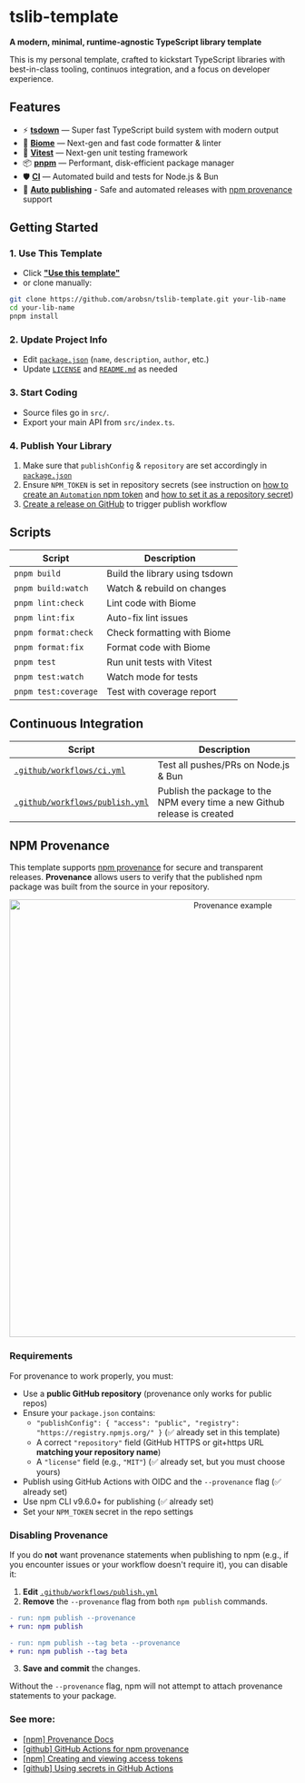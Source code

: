# tslib-template

**A modern, minimal, runtime-agnostic TypeScript library template**

This is my personal template, crafted to kickstart TypeScript libraries with best-in-class tooling, continuos integration, and a focus on developer experience.

## Features

- ⚡ [**tsdown**](https://tsdown.dev/) — Super fast TypeScript build system with modern output
- 🧹 [**Biome**](https://biomejs.dev/) — Next-gen and fast code formatter & linter
- 🔬 [**Vitest**](https://vitest.dev/) — Next-gen unit testing framework
- 📦 [**pnpm**](https://pnpm.io/) — Performant, disk-efficient package manager
- 🛡️ [**CI**](#continuous-integration) — Automated build and tests for Node.js & Bun
- 🚀 [**Auto publishing**](https://www.npmjs.com/) - Safe and automated releases with [npm provenance](#npm-provenance) support

## Getting Started

### 1. Use This Template

- Click [**"Use this template"**](https://github.com/arobsn/tslib-template/generate)
- or clone manually:

```sh
git clone https://github.com/arobsn/tslib-template.git your-lib-name
cd your-lib-name
pnpm install
```

### 2. Update Project Info

- Edit [`package.json`](package.json) (`name`, `description`, `author`, etc.)
- Update [`LICENSE`](LICENSE) and [`README.md`](README.md) as needed

### 3. Start Coding

- Source files go in `src/`.
- Export your main API from `src/index.ts`.

### 4. Publish Your Library

1. Make sure that `publishConfig` & `repository` are set accordingly in [`package.json`](package.json)
2. Ensure `NPM_TOKEN` is set in repository secrets (see instruction on [how to create an `Automation` npm token](https://docs.npmjs.com/creating-and-viewing-access-tokens#creating-access-tokens) and [how to set it as a repository secret](https://docs.github.com/en/actions/security-for-github-actions/security-guides/using-secrets-in-github-actions#creating-secrets-for-a-repository))
3. [Create a release on GitHub](https://docs.github.com/en/repositories/releasing-projects-on-github/managing-releases-in-a-repository#creating-a-release) to trigger publish workflow

## Scripts

| Script               | Description                    |
| -------------------- | ------------------------------ |
| `pnpm build`         | Build the library using tsdown |
| `pnpm build:watch`   | Watch & rebuild on changes     |
| `pnpm lint:check`    | Lint code with Biome           |
| `pnpm lint:fix`      | Auto-fix lint issues           |
| `pnpm format:check`  | Check formatting with Biome    |
| `pnpm format:fix`    | Format code with Biome         |
| `pnpm test`          | Run unit tests with Vitest     |
| `pnpm test:watch`    | Watch mode for tests           |
| `pnpm test:coverage` | Test with coverage report      |

## Continuous Integration

| Script                                                           | Description                                                               |
| ---------------------------------------------------------------- | ------------------------------------------------------------------------- |
| [`.github/workflows/ci.yml`](.github/workflows/ci.yml)           | Test all pushes/PRs on Node.js & Bun                                      |
| [`.github/workflows/publish.yml`](.github/workflows/publish.yml) | Publish the package to the NPM every time a new Github release is created |

## NPM Provenance

This template supports [npm provenance](https://github.blog/security/supply-chain-security/introducing-npm-package-provenance/) for secure and transparent releases. **Provenance** allows users to verify that the published npm package was built from the source in your repository.

[<p align="center"><img width="771" alt="Provenance example" src="https://github.com/user-attachments/assets/63286c78-f63d-4f22-ac1e-143737f36e26" /></p>](https://www.npmjs.com/package/@arobsn/tslib-template#provenance)

### Requirements

For provenance to work properly, you must:

- Use a **public GitHub repository** (provenance only works for public repos)
- Ensure your `package.json` contains:
  - `"publishConfig": { "access": "public", "registry": "https://registry.npmjs.org/" }` (✅ already set in this template)
  - A correct `"repository"` field (GitHub HTTPS or git+https URL **matching your repository name**)
  - A `"license"` field (e.g., `"MIT"`) (✅ already set, but you must choose yours)
- Publish using GitHub Actions with OIDC and the `--provenance` flag (✅ already set)
- Use npm CLI v9.6.0+ for publishing (✅ already set)
- Set your `NPM_TOKEN` secret in the repo settings

### Disabling Provenance

If you do **not** want provenance statements when publishing to npm (e.g., if you encounter issues or your workflow doesn't require it), you can disable it:

1. **Edit** [`.github/workflows/publish.yml`](.github/workflows/publish.yml)
2. **Remove** the `--provenance` flag from both `npm publish` commands.

```diff
- run: npm publish --provenance
+ run: npm publish

- run: npm publish --tag beta --provenance
+ run: npm publish --tag beta
```

3. **Save and commit** the changes.

Without the `--provenance` flag, npm will not attempt to attach provenance statements to your package.

### See more:

- [[npm] Provenance Docs](https://docs.npmjs.com/generating-provenance-statements)
- [[github] GitHub Actions for npm provenance](https://docs.github.com/en/actions/publishing-packages/publishing-nodejs-packages)
- [[npm] Creating and viewing access tokens](https://docs.npmjs.com/creating-and-viewing-access-tokens)
- [[github] Using secrets in GitHub Actions](https://docs.github.com/en/actions/security-for-github-actions/security-guides/using-secrets-in-github-actions)
